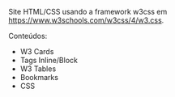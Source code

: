 Site HTML/CSS usando a framework w3css em https://www.w3schools.com/w3css/4/w3.css.

Conteúdos:
  * W3 Cards
  * Tags Inline/Block
  * W3 Tables
  * Bookmarks
  * CSS
